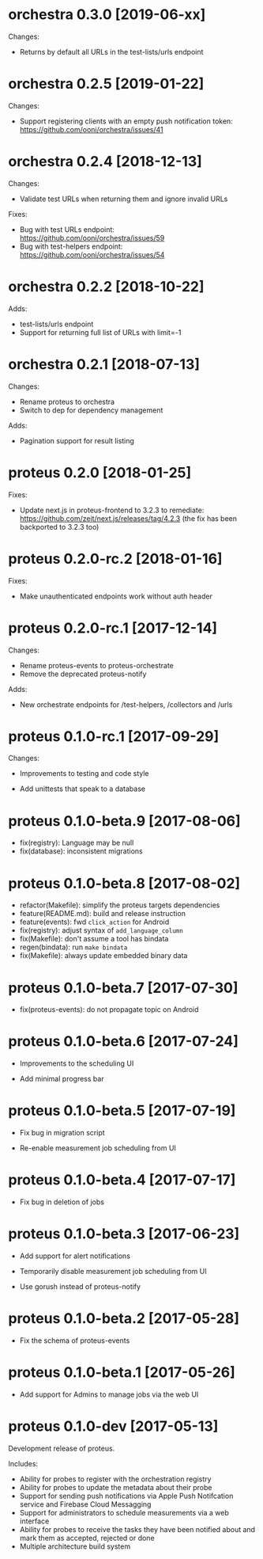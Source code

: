 # orchestra 0.3.0 [2019-06-xx]

Changes:

* Returns by default all URLs in the test-lists/urls endpoint

# orchestra 0.2.5 [2019-01-22]

Changes:

* Support registering clients with an empty push notification token: https://github.com/ooni/orchestra/issues/41


# orchestra 0.2.4 [2018-12-13]

Changes:

* Validate test URLs when returning them and ignore invalid URLs

Fixes:

* Bug with test URLs endpoint: https://github.com/ooni/orchestra/issues/59
* Bug with test-helpers endpoint: https://github.com/ooni/orchestra/issues/54

# orchestra 0.2.2 [2018-10-22]

Adds:

* test-lists/urls endpoint
* Support for returning full list of URLs with limit=-1

# orchestra 0.2.1 [2018-07-13]

Changes:

* Rename proteus to orchestra
* Switch to dep for dependency management

Adds:

* Pagination support for result listing

# proteus 0.2.0 [2018-01-25]

Fixes:

* Update next.js in proteus-frontend to 3.2.3 to remediate: https://github.com/zeit/next.js/releases/tag/4.2.3 (the fix has been backported to 3.2.3 too)

# proteus 0.2.0-rc.2 [2018-01-16]

Fixes:

* Make unauthenticated endpoints work without auth header

# proteus 0.2.0-rc.1 [2017-12-14]

Changes:

* Rename proteus-events to proteus-orchestrate
* Remove the deprecated proteus-notify

Adds:

* New orchestrate endpoints for /test-helpers, /collectors and /urls

# proteus 0.1.0-rc.1 [2017-09-29]

Changes:

* Improvements to testing and code style

* Add unittests that speak to a database

# proteus 0.1.0-beta.9 [2017-08-06]

* fix(registry): Language may be null
* fix(database): inconsistent migrations

# proteus 0.1.0-beta.8 [2017-08-02]

* refactor(Makefile): simplify the proteus targets dependencies
* feature(README.md): build and release instruction
* feature(events): fwd `click_action` for Android
* fix(registry): adjust syntax of `add_language_column`
* fix(Makefile): don't assume a tool has bindata
* regen(bindata): run `make bindata`
* fix(Makefile): always update embedded binary data

# proteus 0.1.0-beta.7 [2017-07-30]

* fix(proteus-events): do not propagate topic on Android

# proteus 0.1.0-beta.6 [2017-07-24]

* Improvements to the scheduling UI

* Add minimal progress bar

# proteus 0.1.0-beta.5 [2017-07-19]

* Fix bug in migration script

* Re-enable measurement job scheduling from UI

# proteus 0.1.0-beta.4 [2017-07-17]

* Fix bug in deletion of jobs

# proteus 0.1.0-beta.3 [2017-06-23]

* Add support for alert notifications

* Temporarily disable measurement job scheduling from UI

* Use gorush instead of proteus-notify

# proteus 0.1.0-beta.2 [2017-05-28]

* Fix the schema of proteus-events

# proteus 0.1.0-beta.1 [2017-05-26]

* Add support for Admins to manage jobs via the web UI

# proteus 0.1.0-dev [2017-05-13]

Development release of proteus.

Includes:

* Ability for probes to register with the orchestration registry
* Ability for probes to update the metadata about their probe
* Support for sending push notifications via Apple Push Notifcation service and Firebase Cloud Messagging
* Support for administrators to schedule measurements via a web interface
* Ability for probes to receive the tasks they have been notified about and mark them as accepted, rejected or done
* Multiple architecture build system


